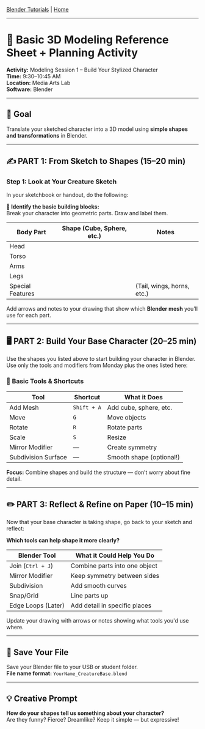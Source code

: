 [Blender Tutorials](README.md) | [Home](../../README.md)

-------------------------------------------------------------------------------

# 🧱 Basic 3D Modeling Reference Sheet + Planning Activity

**Activity:** Modeling Session 1 – Build Your Stylized Character  
**Time:** 9:30–10:45 AM  
**Location:** Media Arts Lab  
**Software:** Blender  

---

## 🎯 Goal  
Translate your sketched character into a 3D model using **simple shapes and transformations** in Blender.

---

## ✍️ PART 1: From Sketch to Shapes (15–20 min)

### Step 1: Look at Your Creature Sketch  
In your sketchbook or handout, do the following:

**🧠 Identify the basic building blocks:**  
Break your character into geometric parts. Draw and label them.

| Body Part        | Shape (Cube, Sphere, etc.) | Notes |
|------------------|----------------------------|-------|
| Head             |                            |       |
| Torso            |                            |       |
| Arms             |                            |       |
| Legs             |                            |       |
| Special Features |                            | (Tail, wings, horns, etc.) |

Add arrows and notes to your drawing that show which **Blender mesh** you’ll use for each part.

---

## 🖥️ PART 2: Build Your Base Character (20–25 min)

Use the shapes you listed above to start building your character in Blender.  
Use only the tools and modifiers from Monday plus the ones listed here:

### 🔧 Basic Tools & Shortcuts

| Tool               | Shortcut   | What it Does                     |
|--------------------|------------|----------------------------------|
| Add Mesh           | `Shift + A`| Add cube, sphere, etc.           |
| Move               | `G`        | Move objects                     |
| Rotate             | `R`        | Rotate parts                     |
| Scale              | `S`        | Resize                           |
| Mirror Modifier    | —          | Create symmetry                  |
| Subdivision Surface| —          | Smooth shape (optional!)         |

**Focus:** Combine shapes and build the structure — don’t worry about fine detail.

---

## ✏️ PART 3: Reflect & Refine on Paper (10–15 min)

Now that your base character is taking shape, go back to your sketch and reflect:

**Which tools can help shape it more clearly?**

| Blender Tool      | What it Could Help You Do           |
|-------------------|-------------------------------------|
| Join (`Ctrl + J`) | Combine parts into one object       |
| Mirror Modifier   | Keep symmetry between sides         |
| Subdivision       | Add smooth curves                   |
| Snap/Grid         | Line parts up                       |
| Edge Loops (Later)| Add detail in specific places       |

Update your drawing with arrows or notes showing what tools you'd use where.

---

## 💾 Save Your File  
Save your Blender file to your USB or student folder.  
**File name format:** `YourName_CreatureBase.blend`

---

## 💡 Creative Prompt  
**How do your shapes tell us something about your character?**  
Are they funny? Fierce? Dreamlike? Keep it simple — but expressive!
